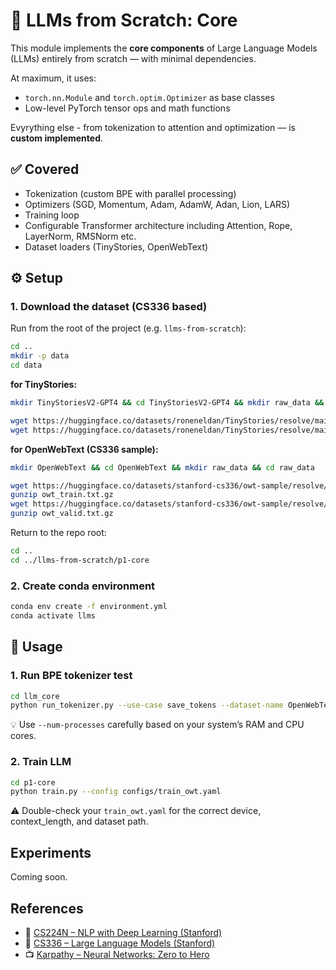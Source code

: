 # 🧠 LLMs from Scratch: Core
This module implements the **core components** of Large Language Models (LLMs) entirely from scratch — with minimal dependencies.

At maximum, it uses:
- `torch.nn.Module` and `torch.optim.Optimizer` as base classes
- Low-level PyTorch tensor ops and math functions

Evyrything else - from tokenization to attention and optimization — is **custom implemented**.

## ✅ Covered
- Tokenization (custom BPE with parallel processing)
- Optimizers (SGD, Momentum, Adam, AdamW, Adan, Lion, LARS)
- Training loop
- Configurable Transformer architecture including Attention, Rope, LayerNorm, RMSNorm etc.
- Dataset loaders (TinyStories, OpenWebText)

## ⚙️ Setup 
### 1. Download the dataset (CS336 based)
Run from the root of the project (e.g. `llms-from-scratch`):

```sh
cd ..
mkdir -p data
cd data
```

**for TinyStories:**
``` sh
mkdir TinyStoriesV2-GPT4 && cd TinyStoriesV2-GPT4 && mkdir raw_data && cd raw_data

wget https://huggingface.co/datasets/roneneldan/TinyStories/resolve/main/TinyStoriesV2-GPT4-train.txt
wget https://huggingface.co/datasets/roneneldan/TinyStories/resolve/main/TinyStoriesV2-GPT4-valid.txt
```

**for OpenWebText (CS336 sample):**
``` sh
mkdir OpenWebText && cd OpenWebText && mkdir raw_data && cd raw_data

wget https://huggingface.co/datasets/stanford-cs336/owt-sample/resolve/main/owt_train.txt.gz
gunzip owt_train.txt.gz
wget https://huggingface.co/datasets/stanford-cs336/owt-sample/resolve/main/owt_valid.txt.gz
gunzip owt_valid.txt.gz
```

Return to the repo root:
```sh
cd ..
cd ../llms-from-scratch/p1-core
```


### 2. Create conda environment
``` sh
conda env create -f environment.yml
conda activate llms
```

## 🚀 Usage

### 1. Run BPE tokenizer test
``` sh
cd llm_core
python run_tokenizer.py --use-case save_tokens --dataset-name OpenWebText --file-tokenize train.txt # TinyStoriesV2-GPT4
```
💡 Use `--num-processes` carefully based on your system’s RAM and CPU cores.

### 2. Train LLM
``` sh
cd p1-core
python train.py --config configs/train_owt.yaml
```
⚠️ Double-check your `train_owt.yaml` for the correct device, context_length, and dataset path.

## Experiments
Coming soon.

## References
- 📘 [CS224N – NLP with Deep Learning (Stanford)](https://web.stanford.edu/class/cs224n/)
- 📘 [CS336 – Large Language Models (Stanford)](https://stanford-cs336.github.io/)
- 📺 [Karpathy – Neural Networks: Zero to Hero](https://www.youtube.com/watch?v=VMj-3S1tku0&list=PLAqhIrjkxbuWI23v9cThsA9GvCAUhRvKZ)
